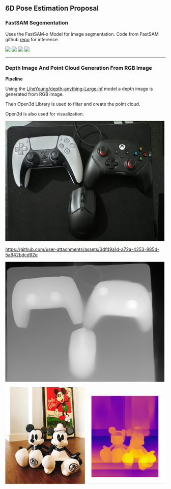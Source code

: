 ## 6D Pose Estimation Proposal 


### FastSAM Segementation

Uses the FastSAM-x Model for image segmentation.
Code from FastSAM github [repo](https://github.com/CASIA-IVA-Lab/FastSAM) for inference.

<img src="https://github.com/user-attachments/assets/76b833f8-8cca-4325-ac09-78c6b8437ea0" width="200">
<img src="https://github.com/user-attachments/assets/423d97a3-7fe4-43e8-bc30-3d68b2e64c90" width="200">
<img src="https://github.com/user-attachments/assets/0d95384e-0700-4960-a679-6895d43526ff" width="200">
<img src="https://github.com/user-attachments/assets/4d0aeb39-ce7a-45bb-a4ba-2c2c40ff0d73" width="200">

---

### Depth Image And Point Cloud Generation From RGB Image

**Pipeline**

Using the [LiheYoung/depth-anything-Large-hf](https://huggingface.co/LiheYoung/depth-anything-large-hf) model a depth image is generated from RGB image.

Then Open3d Library is used to filter and create the point cloud.

Open3d is also used for visualization.


<img src="https://github.com/pacificblaster1708/6D-Pose-Estimation-Proposal/blob/main/Point%20Cloud%20and%20RGB-Depth/0.png" width="500">

https://github.com/user-attachments/assets/3df49a1d-a72a-4253-885d-5a942bdcd92e

<img src="https://github.com/pacificblaster1708/6D-Pose-Estimation-Proposal/blob/main/Point%20Cloud%20and%20RGB-Depth/0_depth.png" width="500">


<img src="https://github.com/pacificblaster1708/6D-Pose-Estimation-Proposal/blob/main/Point%20Cloud%20and%20RGB-Depth/Actual_image_open3d.jpg" width="250"><img src="https://github.com/pacificblaster1708/6D-Pose-Estimation-Proposal/blob/main/Point%20Cloud%20and%20RGB-Depth/rgb_depth_open3d.jpg" width="250">
